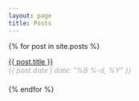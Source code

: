 ```yaml
---
layout: page
title: Posts
---
```

{% for post in site.posts %}
<div>
  <a href="{{ post.url }}">{{ post.title }}</a>
  <br /><span class="post-meta" style="color: #a9a9a9"><em>{{ post.date | date: "%B %-d, %Y" }}</em></span>
</div>
<div style='line-height: 1.5;'>&nbsp;</div>
{% endfor %}
